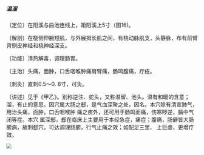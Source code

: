 ##### 温溜

〔定位〕在阳溪与曲池连线上，距阳溪上5寸（图16)。

〔解剖〕在桡侧伸腕短肌，与外展拇长肌之间，有桡动脉肌支，头静脉，布有前臂背侧皮神经和桡神经深支。

〔功能〕清热解毒，调理肠胃。

〔主治〕头痛，面肿，口舌咽喉肿痛肩臂痛，肠鸣腹痛，疔疮。

〔刺灸〕直刺0.5〜0. 8寸，可灸。

〔讲述〕见于《甲乙》。别称逆注、蛇头，又称温留、池头。温有和暖的含意；溜，有止的意思。因穴属大肠之郄，是气血深聚之处，因名。本穴除有清宣肺气，用治头痛，面肿，口舌咽喉肿 痛之疾外，还可用于肠鸣而痛，伤寒哕逆，膈中气闭等症。本穴 属深郄，郄在临床上主要用于本经急症，痛症；腹痛，肠僻皆大肠腑病，故刺郄穴，可达调理肠腑，行气止痛之效；如配足三里、 上巨虚，更增疗效。

<img src="./img/图16、17.jpg" style="zoom:80%;" />
